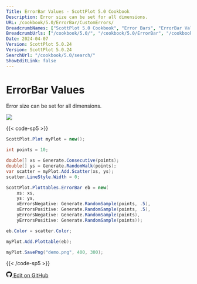 ```yaml
---
Title: ErrorBar Values - ScottPlot 5.0 Cookbook
Description: Error size can be set for all dimensions.
URL: /cookbook/5.0/ErrorBar/CustomErrors/
BreadcrumbNames: ["ScottPlot 5.0 Cookbook", "Error Bars", "ErrorBar Values"]
BreadcrumbUrls: ["/cookbook/5.0/", "/cookbook/5.0/ErrorBar", "/cookbook/5.0/ErrorBar/CustomErrors"]
Date: 2024-04-07
Version: ScottPlot 5.0.24
Version: ScottPlot 5.0.24
SearchUrl: "/cookbook/5.0/search/"
ShowEditLink: false
---
```


# ErrorBar Values


Error size can be set for all dimensions.

[![](/cookbook/5.0/images/CustomErrors.png?240407170921)](/cookbook/5.0/images/CustomErrors.png?240407170921)

{{< code-sp5 >}}

```cs
ScottPlot.Plot myPlot = new();

int points = 10;

double[] xs = Generate.Consecutive(points);
double[] ys = Generate.RandomWalk(points);
var scatter = myPlot.Add.Scatter(xs, ys);
scatter.LineStyle.Width = 0;

ScottPlot.Plottables.ErrorBar eb = new(
    xs: xs,
    ys: ys,
    xErrorsNegative: Generate.RandomSample(points, .5),
    xErrorsPositive: Generate.RandomSample(points, .5),
    yErrorsNegative: Generate.RandomSample(points),
    yErrorsPositive: Generate.RandomSample(points));

eb.Color = scatter.Color;

myPlot.Add.Plottable(eb);

myPlot.SavePng("demo.png", 400, 300);

```

{{< /code-sp5 >}}

<a href='https://github.com/ScottPlot/ScottPlot/blob/main/src/ScottPlot5/ScottPlot5%20Cookbook/Recipes/PlotTypes/ErrorBar.cs'><svg xmlns="http://www.w3.org/2000/svg" width="16" height="16" fill="currentColor" class="mb-1 bi bi-github" viewBox="0 0 16 16">
  <path d="M8 0C3.58 0 0 3.58 0 8c0 3.54 2.29 6.53 5.47 7.59.4.07.55-.17.55-.38 0-.19-.01-.82-.01-1.49-2.01.37-2.53-.49-2.69-.94-.09-.23-.48-.94-.82-1.13-.28-.15-.68-.52-.01-.53.63-.01 1.08.58 1.23.82.72 1.21 1.87.87 2.33.66.07-.52.28-.87.51-1.07-1.78-.2-3.64-.89-3.64-3.95 0-.87.31-1.59.82-2.15-.08-.2-.36-1.02.08-2.12 0 0 .67-.21 2.2.82.64-.18 1.32-.27 2-.27s1.36.09 2 .27c1.53-1.04 2.2-.82 2.2-.82.44 1.1.16 1.92.08 2.12.51.56.82 1.27.82 2.15 0 3.07-1.87 3.75-3.65 3.95.29.25.54.73.54 1.48 0 1.07-.01 1.93-.01 2.2 0 .21.15.46.55.38A8.01 8.01 0 0 0 16 8c0-4.42-3.58-8-8-8"/>
</svg> Edit on GitHub</a>

